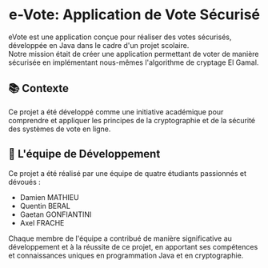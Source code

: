 <h1 align="center">
e-Vote: Application de Vote Sécurisé
</h1>

eVote est une application conçue pour réaliser des votes sécurisés, développée en Java dans le cadre d'un projet scolaire. 
<br> Notre mission était de créer une application permettant de voter de manière sécurisée en implémentant nous-mêmes l'algorithme de cryptage El Gamal.

📚 Contexte
---
Ce projet a été développé comme une initiative académique pour comprendre et appliquer les principes de la cryptographie et de la sécurité des systèmes de vote en ligne.

👥 L'équipe de Développement
---
Ce projet a été réalisé par une équipe de quatre étudiants passionnés et dévoués :

* Damien MATHIEU
* Quentin BERAL
* Gaetan GONFIANTINI
* Axel FRACHE


Chaque membre de l'équipe a contribué de manière significative au développement et à la réussite de ce projet, en apportant ses compétences et connaissances uniques en programmation Java et en cryptographie.
